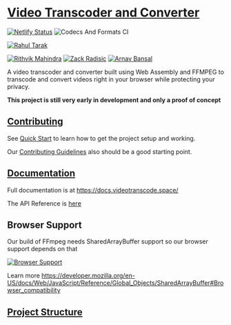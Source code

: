 # [Video Transcoder and Converter](https://videotranscode.space/)

[![Netlify Status](https://api.netlify.com/api/v1/badges/ae9bdf66-0d0e-41fd-9ad6-4141e7f86fbf/deploy-status)](https://app.netlify.com/sites/wasm-video-transcoder/deploys)
![Codecs And Formats CI](https://github.com/Mozilla-Open-Lab-Etwas/Video-Transcoder/workflows/Codecs%20And%20Formats%20CI/badge.svg)

[![Rahul Tarak](https://img.shields.io/badge/Author-Rahul%20Tarak-green)](https://cryogenicplanet.tech/)

[![Rithvik Mahindra](https://img.shields.io/badge/Contributor-Rithvik%20Mahindra-green)](https://www.linkedin.com/in/rithvik-mahindra/)
[![Zack Radisic](https://img.shields.io/badge/Contributor-Zack%20Radisic-green)](https://github.com/zackradisic)
[![Arnav Bansal](https://img.shields.io/badge/Contributor-Arnav%20Bansal-green)](https://github.com/lunaroyster)

A video transcoder and converter built using Web Assembly and FFMPEG to transcode and convert videos right in your browser while protecting your privacy.

**This project is still very early in development and only a proof of concept**

## [Contributing](https://docs.videotranscode.space/pages/get%20started/contributingguidelines)

See [Quick Start](https://docs.videotranscode.space/pages/get%20started/quickstart) to learn how to get the project setup and working.

Our [Contributing Guidelines](https://docs.videotranscode.space/pages/get%20started/contributingguidelines) also should be a good starting point.

## [Documentation](https://docs.videotranscode.space/)

Full documentation is at https://docs.videotranscode.space/

The API Reference is [here](https://docs.videotranscode.space/globals.html)

## Browser Support

Our build of FFmpeg needs SharedArrayBuffer support so our browser support depends on that

[![Browser Support](https://i.imgur.com/m7rRbJM.png)](https://developer.mozilla.org/en-US/docs/Web/JavaScript/Reference/Global_Objects/SharedArrayBuffer#Browser_compatibility)

Learn more https://developer.mozilla.org/en-US/docs/Web/JavaScript/Reference/Global_Objects/SharedArrayBuffer#Browser_compatibility

## [Project Structure](https://docs.videotranscode.space/pages/get%20started/projectstructure)
